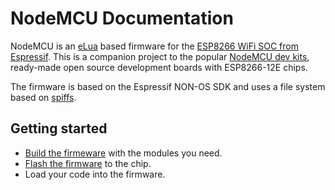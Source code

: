 # NodeMCU Documentation

NodeMCU is an [eLua](http://www.eluaproject.net/) based firmware for the [ESP8266 WiFi SOC from Espressif](http://espressif.com/en/products/esp8266/). This is a companion project to the popular [NodeMCU dev kits](https://github.com/nodemcu/nodemcu-devkit-v1.0), ready-made open source development boards with ESP8266-12E chips.

The firmware is based on the Espressif NON-OS SDK and uses a file system based on [spiffs](https://github.com/pellepl/spiffs).

## Getting started
- [Build the firmeware](build.md) with the modules you need.
- [Flash the firmware](flash.md) to the chip.
- Load your code into the firmware.


